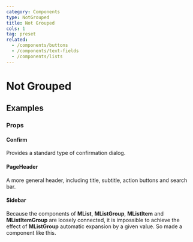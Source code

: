 ```yaml
---
category: Components
type: NotGrouped
title: Not Grouped
cols: 1
tag: preset
related:
  - /components/buttons
  - /components/text-fields
  - /components/lists
---
```


# Not Grouped

## Examples

### Props

#### Confirm

Provides a standard type of confirmation dialog.

<example file="" />

#### PageHeader

A more general header, including title, subtitle, action buttons and search bar.

<example file="" />

#### Sidebar

Because the components of **MList**, **MListGroup**, **MListItem** and **MListItemGroup** are loosely connected, it is impossible to achieve the effect of **MListGroup** automatic expansion by a given value. So made a component like this.

<example file="" />